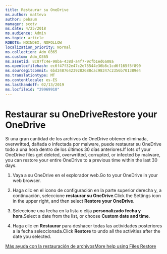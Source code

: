 ```yaml
---
title: Restaurar su OneDrive
ms.author: matteva
author: pebaum
manager: scotv
ms.date: 4/25/2018
ms.audience: Admin
ms.topic: article
ROBOTS: NOINDEX, NOFOLLOW
localization_priority: Normal
ms.collection: Adm_O365
ms.custom: Adm_O365
ms.assetid: 8c07fc4e-98ba-438d-a4f7-9cfb1ed6a08a
ms.openlocfilehash: ec6f47f32e47c2e75544e36b8c1cd6f165f5f890
ms.sourcegitcommit: 6bd248764239282688cac98347c2356b701389e4
ms.translationtype: MT
ms.contentlocale: es-ES
ms.lasthandoff: 02/13/2019
ms.locfileid: "29969910"
---
```

# <a name="restore-your-onedrive"></a><span data-ttu-id="478c5-102">Restaurar su OneDrive</span><span class="sxs-lookup"><span data-stu-id="478c5-102">Restore your OneDrive</span></span>

<span data-ttu-id="478c5-103">Si una gran cantidad de los archivos de OneDrive obtener eliminada, overwritted, dañada o infectada por malware, puede restaurar su OneDrive todo a una hora dentro de los últimos 30 días anteriores.</span><span class="sxs-lookup"><span data-stu-id="478c5-103">If lots of your OneDrive files get deleted, overwritted, corrupted, or infected by malware, you can restore your entire OneDrive to a previous time within the last 30 days.</span></span>
  
1. <span data-ttu-id="478c5-104">Vaya a su OneDrive en el explorador web.</span><span class="sxs-lookup"><span data-stu-id="478c5-104">Go to your OneDrive in your web browser.</span></span>
    
2. <span data-ttu-id="478c5-105">Haga clic en el icono de configuración en la parte superior derecha y, a continuación, seleccione **restaurar su OneDrive**.</span><span class="sxs-lookup"><span data-stu-id="478c5-105">Click the Settings icon in the upper right, and then select **Restore your OneDrive**.</span></span>
    
3. <span data-ttu-id="478c5-106">Seleccione una fecha en la lista o elija **personalizado fecha y hora**.</span><span class="sxs-lookup"><span data-stu-id="478c5-106">Select a date from the list, or choose **Custom date and time**.</span></span>
    
4. <span data-ttu-id="478c5-107">Haga clic en **Restaurar** para deshacer todas las actividades posteriores a la fecha seleccionada.</span><span class="sxs-lookup"><span data-stu-id="478c5-107">Click **Restore** to undo all the activities after the date you selected.</span></span> 
    
[<span data-ttu-id="478c5-108">Más ayuda con la restauración de archivos</span><span class="sxs-lookup"><span data-stu-id="478c5-108">More help using Files Restore</span></span>](https://go.microsoft.com/fwlink/?linkid=872874)
  

